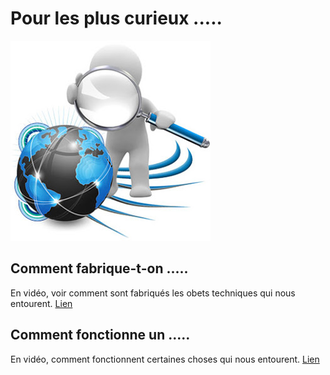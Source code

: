  # Pour les plus curieux .....
 
 ![veille](images/veille.jpg)
 
## Comment fabrique-t-on .....

En vidéo, voir comment sont fabriqués les obets techniques qui nous entourent. [Lien](http://www.jabo-net.com/comment-fabrique.html)
 
## Comment fonctionne un  .....

En vidéo, comment fonctionnent certaines choses qui nous entourent. [Lien](http://www.jabo-net.com/comment-fonctionne.html)



